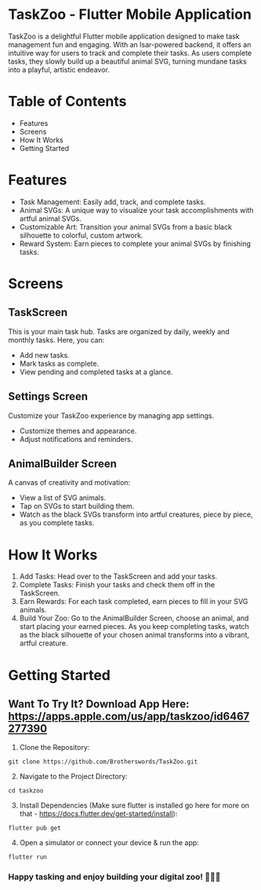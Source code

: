 # TaskZoo - Flutter Mobile Application
TaskZoo is a delightful Flutter mobile application designed to make task management fun and engaging. With an Isar-powered backend, it offers an intuitive way for users to track and complete their tasks. As users complete tasks, they slowly build up a beautiful animal SVG, turning mundane tasks into a playful, artistic endeavor.

# Table of Contents
- Features
- Screens
- How It Works
- Getting Started

# Features
- Task Management: Easily add, track, and complete tasks.
- Animal SVGs: A unique way to visualize your task accomplishments with artful animal SVGs.
- Customizable Art: Transition your animal SVGs from a basic black silhouette to colorful, custom artwork.
- Reward System: Earn pieces to complete your animal SVGs by finishing tasks.
# Screens
## TaskScreen
This is your main task hub. Tasks are organized by daily, weekly and monthly tasks. Here, you can:

- Add new tasks.
- Mark tasks as complete.
- View pending and completed tasks at a glance.

## Settings Screen
Customize your TaskZoo experience by managing app settings.
- Customize themes and appearance.
- Adjust notifications and reminders.

## AnimalBuilder Screen
A canvas of creativity and motivation:

- View a list of SVG animals.
- Tap on SVGs to start building them.
- Watch as the black SVGs transform into artful creatures, piece by piece, as you complete tasks.

# How It Works
1. Add Tasks: Head over to the TaskScreen and add your tasks.
2. Complete Tasks: Finish your tasks and check them off in the TaskScreen.
3. Earn Rewards: For each task completed, earn pieces to fill in your SVG animals.
4. Build Your Zoo: Go to the AnimalBuilder Screen, choose an animal, and start placing your earned pieces. As you keep completing tasks, watch as the black silhouette of your chosen animal transforms into a vibrant, artful creature.
# Getting Started
## Want To Try It? Download App Here: https://apps.apple.com/us/app/taskzoo/id6467277390

1. Clone the Repository:

```git clone https://github.com/Brotherswords/TaskZoo.git```

2. Navigate to the Project Directory:

```cd taskzoo```

3. Install Dependencies (Make sure flutter is installed go here for more on that - https://docs.flutter.dev/get-started/install):

```flutter pub get```

4. Open a simulator or connect your device & run the app:

```flutter run```


### Happy tasking and enjoy building your digital zoo! 🐘🦒🐅
